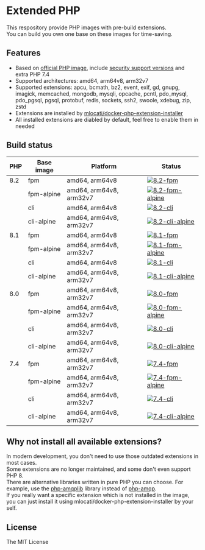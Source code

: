 # Extended PHP

This respository provide PHP images with pre-build extensions.  
You can build you own one base on these images for time-saving.  

## Features

- Based on [official PHP image](https://hub.docker.com/_/php/), include [security support versions](https://www.php.net/supported-versions.php) and extra PHP 7.4
- Supported architectures: amd64, arm64v8, arm32v7
- Supported extensions: apcu, bcmath, bz2, event, exif, gd, gnupg, imagick, memcached, mongodb, mysqli, opcache, pcntl, pdo_mysql, pdo_pgsql, pgsql, protobuf, redis, sockets, ssh2, swoole, xdebug, zip, zstd
- Extensions are installed by [mlocati/docker-php-extension-installer](https://github.com/mlocati/docker-php-extension-installer)
- All installed extensions are diabled by default, feel free to enable them in needed  

## Build status

| PHP  | Base image | Platform                | Status |
| ---- | ---------- | ----------------------- | ------ |
| 8.2  | fpm        | amd64, arm64v8          | [![8.2-fpm](https://github.com/chrishyze/extended-php-image/actions/workflows/publish-82-fpm.yml/badge.svg?branch=publish)](https://github.com/chrishyze/extended-php-image/actions/workflows/publish-82-fpm.yml) |
|      | fpm-alpine | amd64, arm64v8, arm32v7 | [![8.2-fpm-alpine](https://github.com/chrishyze/extended-php-image/actions/workflows/publish-82-fpm-alpine.yml/badge.svg?branch=publish)](https://github.com/chrishyze/extended-php-image/actions/workflows/publish-82-fpm-alpine.yml) |
|      | cli        | amd64, arm64v8          | [![8.2-cli](https://github.com/chrishyze/extended-php-image/actions/workflows/publish-82-cli.yml/badge.svg?branch=publish)](https://github.com/chrishyze/extended-php-image/actions/workflows/publish-82-cli.yml) |
|      | cli-alpine | amd64, arm64v8, arm32v7 | [![8.2-cli-alpine](https://github.com/chrishyze/extended-php-image/actions/workflows/publish-82-cli-alpine.yml/badge.svg?branch=publish)](https://github.com/chrishyze/extended-php-image/actions/workflows/publish-82-cli-alpine.yml) |
| 8.1  | fpm        | amd64, arm64v8          | [![8.1-fpm](https://github.com/chrishyze/extended-php-image/actions/workflows/publish-81-fpm.yml/badge.svg?branch=publish)](https://github.com/chrishyze/extended-php-image/actions/workflows/publish-81-fpm.yml) |
|      | fpm-alpine | amd64, arm64v8, arm32v7 | [![8.1-fpm-alpine](https://github.com/chrishyze/extended-php-image/actions/workflows/publish-81-fpm-alpine.yml/badge.svg?branch=publish)](https://github.com/chrishyze/extended-php-image/actions/workflows/publish-81-fpm-alpine.yml) |
|      | cli        | amd64, arm64v8          | [![8.1-cli](https://github.com/chrishyze/extended-php-image/actions/workflows/publish-81-cli.yml/badge.svg?branch=publish)](https://github.com/chrishyze/extended-php-image/actions/workflows/publish-81-cli.yml) |
|      | cli-alpine | amd64, arm64v8, arm32v7 | [![8.1-cli-alpine](https://github.com/chrishyze/extended-php-image/actions/workflows/publish-81-cli-alpine.yml/badge.svg?branch=publish)](https://github.com/chrishyze/extended-php-image/actions/workflows/publish-81-cli-alpine.yml) |
| 8.0  | fpm        | amd64, arm64v8, arm32v7 | [![8.0-fpm](https://github.com/chrishyze/extended-php-image/actions/workflows/publish-80-fpm.yml/badge.svg?branch=publish)](https://github.com/chrishyze/extended-php-image/actions/workflows/publish-80-fpm.yml) |
|      | fpm-alpine | amd64, arm64v8, arm32v7 | [![8.0-fpm-alpine](https://github.com/chrishyze/extended-php-image/actions/workflows/publish-80-fpm-alpine.yml/badge.svg?branch=publish)](https://github.com/chrishyze/extended-php-image/actions/workflows/publish-80-fpm-alpine.yml) |
|      | cli        | amd64, arm64v8, arm32v7 | [![8.0-cli](https://github.com/chrishyze/extended-php-image/actions/workflows/publish-80-cli.yml/badge.svg?branch=publish)](https://github.com/chrishyze/extended-php-image/actions/workflows/publish-80-cli.yml) |
|      | cli-alpine | amd64, arm64v8, arm32v7 | [![8.0-cli-alpine](https://github.com/chrishyze/extended-php-image/actions/workflows/publish-80-cli-alpine.yml/badge.svg?branch=publish)](https://github.com/chrishyze/extended-php-image/actions/workflows/publish-80-cli-alpine.yml) |
| 7.4  | fpm        | amd64, arm64v8, arm32v7 | [![7.4-fpm](https://github.com/chrishyze/extended-php-image/actions/workflows/publish-74-fpm.yml/badge.svg?branch=publish)](https://github.com/chrishyze/extended-php-image/actions/workflows/publish-74-fpm.yml) |
|      | fpm-alpine | amd64, arm64v8, arm32v7 | [![7.4-fpm-alpine](https://github.com/chrishyze/extended-php-image/actions/workflows/publish-74-fpm-alpine.yml/badge.svg?branch=publish)](https://github.com/chrishyze/extended-php-image/actions/workflows/publish-74-fpm-alpine.yml) |
|      | cli        | amd64, arm64v8, arm32v7 | [![7.4-cli](https://github.com/chrishyze/extended-php-image/actions/workflows/publish-74-cli.yml/badge.svg?branch=publish)](https://github.com/chrishyze/extended-php-image/actions/workflows/publish-74-cli.yml) |
|      | cli-alpine | amd64, arm64v8, arm32v7 | [![7.4-cli-alpine](https://github.com/chrishyze/extended-php-image/actions/workflows/publish-74-cli-alpine.yml/badge.svg?branch=publish)](https://github.com/chrishyze/extended-php-image/actions/workflows/publish-74-cli-alpine.yml) |

## Why not install all available extensions?

In modern development, you don't need to use those outdated extensions in most cases.  
Some extensions are no longer maintained, and some don't even support PHP 8.  
There are alternative libraries written in pure PHP you can choose. For example, use the [php-amqplib](https://github.com/php-amqplib/php-amqplib) library instead of [php-amqp](https://github.com/php-amqp/php-amqp).  
If you really want a specific extension which is not installed in the image, you can just install it using mlocati/docker-php-extension-installer by your self.  

## License

The MIT License

